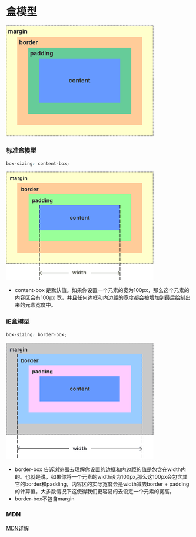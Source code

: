 # 盒模型

![盒模型图解](../.vuepress/public/img/box-sizing/box-sizing.png)

### 标准盒模型
```css
box-sizing: content-box;
```
![CSS 标准盒模型](../.vuepress/public/img/box-sizing/content-box.png)

- content-box  是默认值。如果你设置一个元素的宽为100px，那么这个元素的内容区会有100px 宽，并且任何边框和内边距的宽度都会被增加到最后绘制出来的元素宽度中。

### IE盒模型
```css
box-sizing: border-box;
```
![CSS IE盒模型](../.vuepress/public/img/box-sizing/IE-box.png)

- border-box 告诉浏览器去理解你设置的边框和内边距的值是包含在width内的。也就是说，如果你将一个元素的width设为100px,那么这100px会包含其它的border和padding，内容区的实际宽度会是width减去border + padding的计算值。大多数情况下这使得我们更容易的去设定一个元素的宽高。
- border-box不包含margin

### MDN
[MDN详解](https://developer.mozilla.org/zh-CN/docs/Web/CSS/box-sizing)

<back-to-top />

<gitask />
